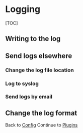 # Logging

[TOC]

## Writing to the log

## Send logs elsewhere

### Change the log file location

### Log to syslog

### Send logs by email

## Change the log format

<div class='docs-progress-nav'>
  <span class='back'>
    Back to <a href="/docs/config">Config</a>
  </span>
  <span class='forward'>
    Continue to <a href="/docs/plugins">Plugins</a>
  </span>
</div>
